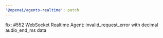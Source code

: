 ```yaml
---
'@openai/agents-realtime': patch
---
```


fix: #552 WebSocket Realtime Agent: invalid_request_error with decimal audio_end_ms data
